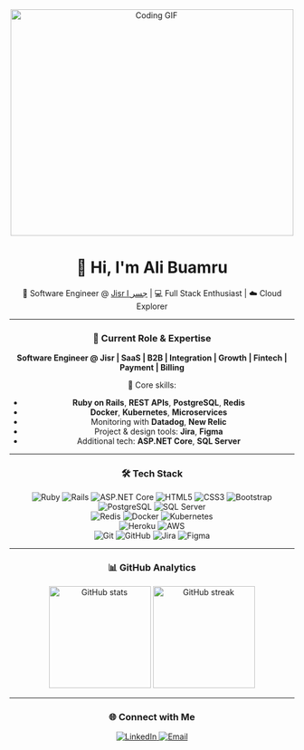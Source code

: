<div align="center">

  <!-- Animated coder GIF -->
  <img src="https://media.giphy.com/media/SWoSkN6DxTszqIKEqv/giphy.gif" width="500" height="400" alt="Coding GIF"/>

  # 👋 Hi, I'm Ali Buamru  
  🚀 Software Engineer @ [Jisr I جسر](https://jisr.net) | 💻 Full Stack Enthusiast | ☁️ Cloud Explorer  

  ---

  ### 💼 Current Role & Expertise  
  **Software Engineer @ Jisr | SaaS | B2B | Integration | Growth | Fintech | Payment | Billing**  

  🔹 Core skills:  
  - **Ruby on Rails**, **REST APIs**, **PostgreSQL**, **Redis**  
  - **Docker**, **Kubernetes**, **Microservices**  
  - Monitoring with **Datadog**, **New Relic**  
  - Project & design tools: **Jira**, **Figma**  
  - Additional tech: **ASP.NET Core**, **SQL Server**  

  ---

  ### 🛠️ Tech Stack
  ![Ruby](https://img.shields.io/badge/-Ruby-b80000?style=flat-square&logo=ruby&logoColor=white)
  ![Rails](https://img.shields.io/badge/-Rails-b80000?style=flat-square&logo=rubyonrails&logoColor=white)
  ![ASP.NET Core](https://img.shields.io/badge/-ASP.NET%20Core-5C2D91?style=flat-square&logo=dotnet&logoColor=white)
  ![HTML5](https://img.shields.io/badge/-HTML5-E34F26?style=flat-square&logo=html5&logoColor=white)
  ![CSS3](https://img.shields.io/badge/-CSS3-1572B6?style=flat-square&logo=css3&logoColor=white)
  ![Bootstrap](https://img.shields.io/badge/-Bootstrap-563D7C?style=flat-square&logo=bootstrap&logoColor=white)  
  ![PostgreSQL](https://img.shields.io/badge/-PostgreSQL-336791?style=flat-square&logo=postgresql&logoColor=white)
  ![SQL Server](https://img.shields.io/badge/-SQL%20Server-CC2927?style=flat-square&logo=microsoftsqlserver&logoColor=white)  
  ![Redis](https://img.shields.io/badge/-Redis-DC382D?style=flat-square&logo=redis&logoColor=white)
  ![Docker](https://img.shields.io/badge/-Docker-2496ED?style=flat-square&logo=docker&logoColor=white)
  ![Kubernetes](https://img.shields.io/badge/-Kubernetes-326CE5?style=flat-square&logo=kubernetes&logoColor=white)  
  ![Heroku](https://img.shields.io/badge/-Heroku-430098?style=flat-square&logo=heroku&logoColor=white)
  ![AWS](https://img.shields.io/badge/Amazon%20AWS-232F3E?style=flat-square&logo=amazon-aws&logoColor=white)  
  ![Git](https://img.shields.io/badge/-Git-black?style=flat-square&logo=git&logoColor=white)
  ![GitHub](https://img.shields.io/badge/-GitHub-181717?style=flat-square&logo=github&logoColor=white)
  ![Jira](https://img.shields.io/badge/-Jira-0052CC?style=flat-square&logo=jira&logoColor=white)
  ![Figma](https://img.shields.io/badge/-Figma-F24E1E?style=flat-square&logo=figma&logoColor=white)

  ---

  ### 📊 GitHub Analytics
  <img src="https://github-readme-stats.vercel.app/api?username=aveek-saha&show_icons=true&count_private=true&theme=tokyonight&hide_border=true&hide=issues,contribs" alt="GitHub stats" height="180"/>  
  <img src="https://github-readme-streak-stats.herokuapp.com?user=aveek-saha&theme=tokyonight&hide_border=true" alt="GitHub streak" height="180"/>  

  ---

  ### 🌐 Connect with Me
  <a href="https://linkedin.com/in/ali-saleh-buamru-773b821ba" target="_blank">
    <img src="https://img.shields.io/badge/-LinkedIn-0077B5?style=flat-square&logo=linkedin&logoColor=white" alt="LinkedIn"/>
  </a>
  <a href="mailto:alisa.buamru@gmail.com">
    <img src="https://img.shields.io/badge/-Gmail-D14836?style=flat-square&logo=gmail&logoColor=white" alt="Email"/>
  </a>

</div>
